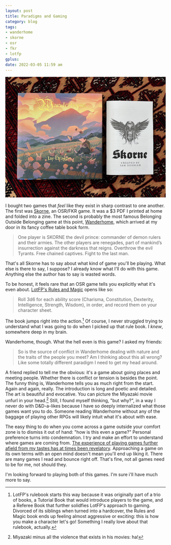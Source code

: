 ```yaml
---
layout: post
title: Paradigms and Gaming
category: blog
tags:
- wanderhome
- skorne
- osr
- fkr
- lotfp
gplus:
date: 2022-03-05 11:59 am
---
```


![Wanderhome Skorne](/assets/img/wanderhome-skorne.jpg)

I bought two games that *feel* like they exist in sharp contrast to one another. The first was [Skorne][], an OSR/FKR game. It was a $3 PDF I printed at home and folded into a zine. The second is probably the most famous Belonging Outside Belonging game at this point, [Wanderhome][], which arrived at my door in its fancy coffee table book form.

> One player is SKORNE the devil prince: commander of demon rulers and their armies. The other players are renegades, part of mankind’s insurrection against the darkness that reigns. Overthrow the evil Tyrants. Free chained captives. Fight to the last man.

That's all Skorne has to say about what kind of game you'll be playing. What else is there to say, I suppose? I already know what I'll do with this game. Anything else the author has to say is wasted words.

To be honest, it feels rare that an OSR game tells you explicitly what it's even about. [LotFP's Rules and Magic][lotfp] opens like so:

> Roll 3d6 for each ability score (Charisma, Constitution, Dexterity, Intelligence, Strength, Wisdom), in order, and record them on your character sheet.

The book jumps right into the action.[^1] Of course, I never struggled trying to understand what I was going to do when I picked up that rule book. I _knew_, somewhere deep in my brain.

Wanderhome, though. What the hell even is this game? I asked my friends:

> So is the source of conflict in Wanderhome dealing with nature and the traits of the people you meet? Am I thinking about this all wrong? Like some totally different paradigm I need to get my head around.

A friend replied to tell me the obvious: it's a game about going places and meeting people. Whether there is conflict or tension is besides the point. The funny thing is, Wanderhome tells you as much right from the start. Again and again, really. The introduction is long and poetic and detailed. The art is beautiful and evocative. You can picture the Miyazaki movie unfurl in your head.[^2] Still, I found myself thinking, "but why?", in a way I never do with D&D-a-likes because I have so deeply internalized what those games want you to do. Someone reading Wanderhome without any of the baggage of playing other RPGs will likely intuit what it's about with ease.

The easy thing to do when you come across a game outside your comfort zone is to dismiss it out of hand: "how is this even a game?" Personal preference turns into condemnation. I try and make an effort to understand where games are coming from. [The experience of playing games further afield from my tastes has at times been revelatory][nightwitches]. Approaching a game on its own terms with an open mind doesn't mean you'll end up liking it. There are many games I read and bounce right off. That's fine, not all games need to be for me, not should they.

I'm looking forward to playing both of this games. I'm sure i'll have much more to say.

[^1]: LotFP's rulebook starts this way because it was originally part of a trio of books, a Tutorial Book that would introduce players to the game, and a Referee Book that further solidfies LotFP's approach to gaming. Divorced of its siblings when turned into a hardcover, the Rules and Magic book ends up feeling almost aggressive or exciting: this is how you make a character let's go! Something I really love about that rulebook, actually.
[^2]: Miyazaki minus all the violence that exists in his movies: ha!

[skorne]: https://dreamingdragonslayer.itch.io/skorne
[wanderhome]: https://possumcreekgames.com/pages/wanderhome
[nightwitches]: https://save.vs.totalpartykill.ca/review/night-witches-reprise/
[lotfp]: /review/lotfp-rules-and-magic/